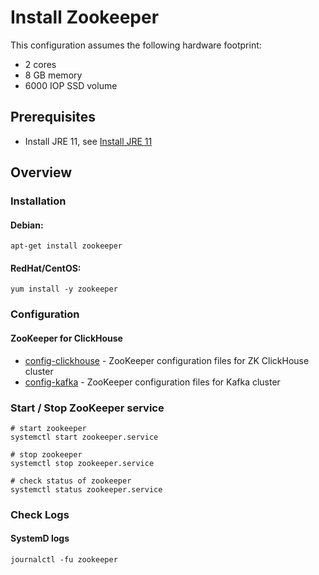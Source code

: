 # Install Zookeeper

This configuration assumes the following hardware footprint:

- 2 cores
- 8 GB memory
- 6000 IOP SSD volume

## Prerequisites

- Install JRE 11, see [Install JRE 11](../instana-jre-11/README.md)

## Overview

### Installation

#### Debian:

```
apt-get install zookeeper
```

#### RedHat/CentOS:

```
yum install -y zookeeper
```

### Configuration

#### ZooKeeper for ClickHouse

- [config-clickhouse](config-clickhouse) - ZooKeeper configuration files for ZK ClickHouse cluster
- [config-kafka](2-shard-clickhouse-setup) - ZooKeeper configuration files for Kafka cluster

### Start / Stop ZooKeeper service

```
# start zookeeper
systemctl start zookeeper.service

# stop zookeeper
systemctl stop zookeeper.service

# check status of zookeeper
systemctl status zookeeper.service
```

### Check Logs

#### SystemD logs

```
journalctl -fu zookeeper
```
